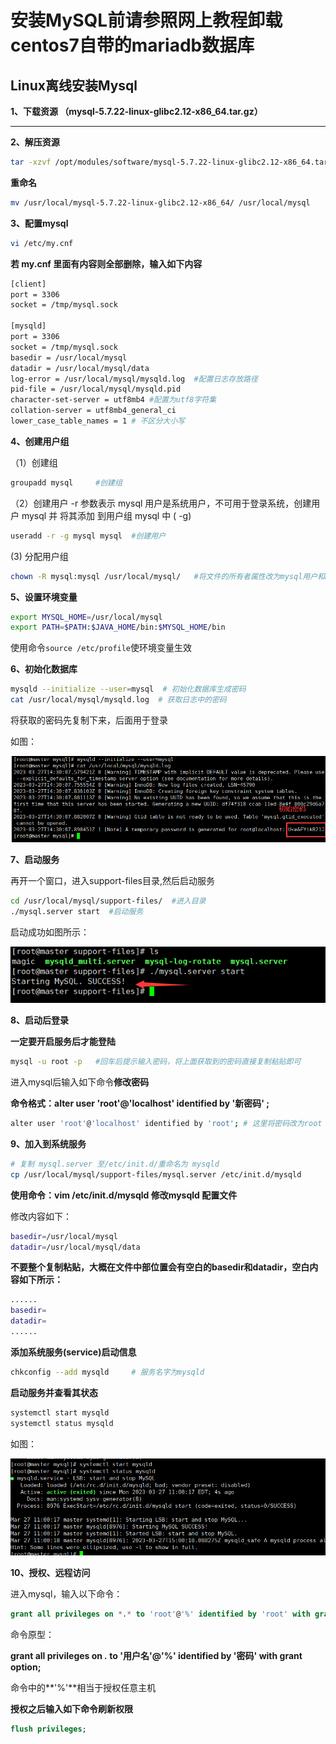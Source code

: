 # 安装MySQL前请参照网上教程卸载centos7自带的mariadb数据库


## Linux离线安装Mysql

**1、下载资源 （mysql-5.7.22-linux-glibc2.12-x86_64.tar.gz）**

------

**2、解压资源**

```bash
tar -xzvf /opt/modules/software/mysql-5.7.22-linux-glibc2.12-x86_64.tar.gz -C /usr/local
```

​**重命名**

```bash
mv /usr/local/mysql-5.7.22-linux-glibc2.12-x86_64/ /usr/local/mysql
```

**3、配置mysql**

```bash
vi /etc/my.cnf
```

**若 my.cnf 里面有内容则全部删除，输入如下内容**

```bash
[client]
port = 3306
socket = /tmp/mysql.sock

[mysqld]
port = 3306
socket = /tmp/mysql.sock
basedir = /usr/local/mysql
datadir = /usr/local/mysql/data
log-error = /usr/local/mysql/mysqld.log  #配置日志存放路径
pid-file = /usr/local/mysql/mysqld.pid
character-set-server = utf8mb4 #配置为utf8字符集
collation-server = utf8mb4_general_ci
lower_case_table_names = 1 # 不区分大小写
```

**4、创建用户组**

（1）创建组

```bash
groupadd mysql     #创建组
```

（2）创建用户
-r 参数表示 mysql 用户是系统用户，不可用于登录系统，创建用户 mysql 并 将其添加
到用户组 mysql 中 ( -g) 

```bash
useradd -r -g mysql mysql  #创建用户
```

(3) 分配用户组

```bash
chown -R mysql:mysql /usr/local/mysql/   #将文件的所有者属性改为mysql用户和mysql组
```

**5、设置环境变量**

```bash
export MYSQL_HOME=/usr/local/mysql
export PATH=$PATH:$JAVA_HOME/bin:$MYSQL_HOME/bin
```
使用命令`source /etc/profile`使环境变量生效

**6、初始化数据库**

```bash
mysqld --initialize --user=mysql  # 初始化数据库生成密码
cat /usr/local/mysql/mysqld.log  # 获取日志中的密码
```
将获取的密码先复制下来，后面用于登录

如图：

![image-20230327223347943](img\mysql.png)

**7、启动服务**

再开一个窗口，进入support-files目录,然后启动服务

```bash
cd /usr/local/mysql/support-files/  #进入目录
./mysql.server start  #启动服务
```

启动成功如图所示：

![image-20230327223640153](img\mysql_start.png)

**8、启动后登录**

**一定要开启服务后才能登陆**

```bash
mysql -u root -p   #回车后提示输入密码，将上面获取到的密码直接复制粘贴即可
```

进入mysql后输入如下命令**修改密码**

**命令格式：alter user 'root'@'localhost' identified by '新密码' ;**

```bash
alter user 'root'@'localhost' identified by 'root'; # 这里将密码改为root
```

**9、加入到系统服务**

```bash
# 复制 mysql.server 至/etc/init.d/重命名为 mysqld
cp /usr/local/mysql/support-files/mysql.server /etc/init.d/mysqld
```

**使用命令：vim /etc/init.d/mysqld   修改mysqld 配置文件**

修改内容如下：

```bash
basedir=/usr/local/mysql
datadir=/usr/local/mysql/data
```

**不要整个复制粘贴，大概在文件中部位置会有空白的basedir和datadir，空白内容如下所示：**

```bash
......
basedir=
datadir=
......
```

**添加系统服务(service)启动信息**

```bash
chkconfig --add mysqld     # 服务名字为mysqld
```

**启动服务并查看其状态**

```bash
systemctl start mysqld
systemctl status mysqld
```

如图：

![image-20230327230207806](img\mysql_end.png)

**10、授权、远程访问**

进入mysql，输入以下命令：

```sql
grant all privileges on *.* to 'root'@'%' identified by 'root' with grant option;
```

命令原型：

**grant all privileges on *.* to '用户名'@'%' identified by '密码' with grant option;**

命令中的**'%'**相当于授权任意主机

**授权之后输入如下命令刷新权限**

```sql
flush privileges;
```